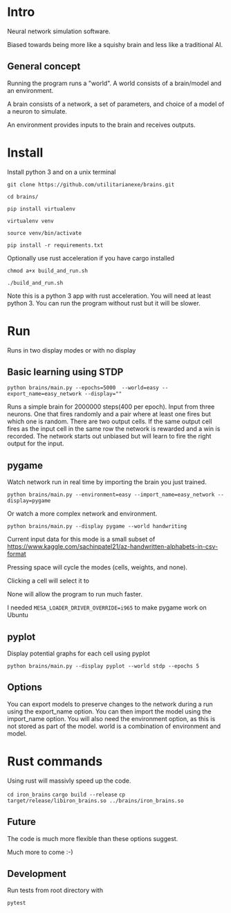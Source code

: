 # Intro

Neural network simulation software.

Biased towards being more like a squishy brain and less like a traditional AI.

## General concept

Running the program runs a "world". A world consists of a brain/model and an environment.

A brain consists of a network, a set of parameters, and choice of a model of a neuron to simulate.

An environment provides inputs to the brain and receives outputs.

# Install

Install python 3 and on a unix terminal

`git clone https://github.com/utilitarianexe/brains.git`

`cd brains/`

`pip install virtualenv`

`virtualenv venv`

`source venv/bin/activate`

`pip install -r requirements.txt`


Optionally use rust acceleration if you have cargo installed

`chmod a+x build_and_run.sh`

`./build_and_run.sh`

Note this is a python 3 app with rust acceleration. You will need at least python 3.
You can run the program without rust but it will be slower.

# Run

Runs in two display modes or with no display

## Basic learning using STDP

`python brains/main.py --epochs=5000  --world=easy --export_name=easy_network --display="" `

Runs a simple brain for 2000000 steps(400 per epoch). Input from three neurons. One that fires randomly and a pair where at least one fires but which one is random. There are two output cells. If the same output cell fires as the input cell in the same row the network is rewarded and a win is recorded. The network starts out unbiased but will learn to fire the right output for the input.

## pygame

Watch network run in real time by importing the brain you just trained.

`python brains/main.py --environment=easy --import_name=easy_network --display=pygame`

Or watch a more complex network and environment.

`python brains/main.py --display pygame --world handwriting`

Current input data for this mode is a small subset of https://www.kaggle.com/sachinpatel21/az-handwritten-alphabets-in-csv-format

Pressing space will cycle the modes (cells, weights, and none).

Clicking a cell will select it to 

None will allow the program to run much faster.

I needed
`MESA_LOADER_DRIVER_OVERRIDE=i965`
to make pygame work on Ubuntu

## pyplot

Display potential graphs for each cell using pyplot

`python brains/main.py --display pyplot --world stdp --epochs 5`

## Options

You can export models to preserve changes to the network during a run using the export_name option.
You can then import the model using the import_name option. You will also need the environment option, as this is not stored as part of the model. world is a combination of environment and model.

# Rust commands

Using rust will massivly speed up the code.

`cd iron_brains`
`cargo build --release`
`cp target/release/libiron_brains.so ../brains/iron_brains.so`


## Future

The code is much more flexible than these options suggest.

Much more to come :-)

## Development

Run tests from root directory with

`pytest`
